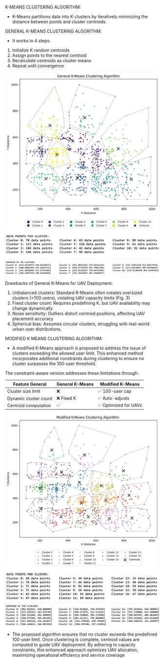 K-MEANS CLUSTERING ALGORITHM:
- K-Means partitions data into K clusters by iteratively minimizing the distance between points and cluster centroids. 

GENERAL K-MEANS CLUSTERING ALGORITHM:
- It works in 4 steps:
1. Initialize K random centroids
2. Assign points to the nearest centroid
3. Recalculate centroids as cluster means
4. Repeat until convergence

![Result of General K-Means Clustering Algorithm:](https://github.com/Janaprasath/UAV-Assisted-Wireless-Coverage--Clustering-Algorithms-for-Optimized-UAV-Deployment/blob/main/src/K-Means%20Clustering/General%20K-Means%20Clustering%20Algorithm/Result%20of%20General%20K-Means%20Clustering%20Algorithm.png)

![Number of users in each cluster determined by General K-Means Clustering Algorithm:](https://github.com/Janaprasath/UAV-Assisted-Wireless-Coverage--Clustering-Algorithms-for-Optimized-UAV-Deployment/blob/main/src/K-Means%20Clustering/General%20K-Means%20Clustering%20Algorithm/Number%20of%20users%20in%20each%20cluster%20determined%20by%20General%20K-Means%20Clustering%20Algorithm.png)

![Location of UAV determined by General K-Means Clustering Algorithm:](https://github.com/Janaprasath/UAV-Assisted-Wireless-Coverage--Clustering-Algorithms-for-Optimized-UAV-Deployment/blob/main/src/K-Means%20Clustering/General%20K-Means%20Clustering%20Algorithm/Location%20of%20UAV%20determined%20by%20General%20K-Means%20Clustering%20Algorithm.png)


Drawbacks of General K-Means for UAV Deployment:
1. Unbalanced clusters: Standard K-Means often creates oversized clusters (>100 users), violating UAV capacity limits (Fig. 3)
2. Fixed cluster count: Requires predefining K, but UAV availability may change dynamically
3. Noise sensitivity: Outliers distort centroid positions, affecting UAV placement accuracy
4. Spherical bias: Assumes circular clusters, struggling with real-world urban user distributions.

MODIFIED K MEANS CLUSTERING ALGORITHM:
- A modified K-Means approach is proposed to address the issue of clusters exceeding the allowed user limit. This enhanced method incorporates additional constraints during clustering to ensure no cluster surpasses the 100-user threshold.

The constraint-aware version addresses these limitations through:

|  Feature	General          |    General K-Means	|      Modified K-Means       |
|----------------------------|--------------------|-----------------------------|
|  Cluster size limit	       |    ❌	            |     ✅ 100-user cap         |
|  Dynamic cluster count	   |    ❌ Fixed K	    |     ✅ Auto-adjusts         |
|  Centroid computation	     |    ✅	            |     ✅ Optimized for UAVs   |

![Result of Modified K-Means Clustering Algorithm:](https://github.com/Janaprasath/UAV-Assisted-Wireless-Coverage--Clustering-Algorithms-for-Optimized-UAV-Deployment/blob/main/src/K-Means%20Clustering/Modified%20K-Means%20Clustering%20Algorithm/Result%20of%20Modified%20K-Means%20Clustering%20Algorithm.png)


![Number of users in each cluster determined by Modified K-Means Clustering Algorithm:](https://github.com/Janaprasath/UAV-Assisted-Wireless-Coverage--Clustering-Algorithms-for-Optimized-UAV-Deployment/blob/main/src/K-Means%20Clustering/Modified%20K-Means%20Clustering%20Algorithm/Number%20of%20users%20in%20each%20cluster%20determined%20by%20the%20Modified%20K-Means%20Algorithm.png)

![Location of UAV determined by Modified K-Means Clustering Algorithm:](https://github.com/Janaprasath/UAV-Assisted-Wireless-Coverage--Clustering-Algorithms-for-Optimized-UAV-Deployment/blob/main/src/K-Means%20Clustering/Modified%20K-Means%20Clustering%20Algorithm/Location%20of%20UAV%20determined%20by%20Modified%20K-Means%20Clustering%20Algorithm.png)

- The proposed algorithm ensures that no cluster exceeds the predefined 100-user limit. Once clustering is complete, centroid values are computed to guide UAV deployment. By adhering to capacity constraints, this enhanced approach optimizes UAV allocation, maximizing operational efficiency and service coverage
